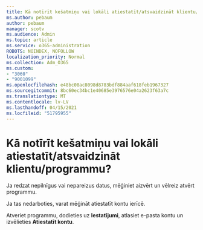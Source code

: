 ```yaml
---
title: Kā notīrīt kešatmiņu vai lokāli atiestatīt/atsvaidzināt klientu/programmu?
ms.author: pebaum
author: pebaum
manager: scotv
ms.audience: Admin
ms.topic: article
ms.service: o365-administration
ROBOTS: NOINDEX, NOFOLLOW
localization_priority: Normal
ms.collection: Adm_O365
ms.custom:
- "3060"
- "9001099"
ms.openlocfilehash: e48bc08ac8098d8783bdf884aaf618feb1967327
ms.sourcegitcommit: 8bc60ec34bc1e40685e3976576e04a2623f63a7c
ms.translationtype: MT
ms.contentlocale: lv-LV
ms.lasthandoff: 04/15/2021
ms.locfileid: "51795955"
---
```

# <a name="how-do-i-clear-the-cache-or-locally-resetrefresh-the-clientapp"></a>Kā notīrīt kešatmiņu vai lokāli atiestatīt/atsvaidzināt klientu/programmu?

Ja redzat nepilnīgus vai nepareizus datus, mēģiniet aizvērt un vēlreiz atvērt programmu.  

Ja tas nedarboties, varat mēģināt atiestatīt kontu ierīcē.
 
Atveriet programmu, dodieties uz **Iestatījumi**, atlasiet e-pasta kontu un izvēlieties **Atiestatīt kontu**.